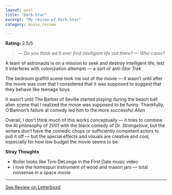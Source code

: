 ```yaml
---
layout: post
title: "Dark Star"
excerpt: "My review of Dark Star"
category: movie_review

---
```


**Rating:** 2.5/5

<blockquote><i>— Do you think we’ll ever find intelligent life out there?
— Who cares?</i></blockquote>A team of astronauts is on a mission to seek and destroy intelligent life, lest it interferes with colonization attempts — a sort of anti-<i>Star Trek</i>

The bedroom graffiti scene took me out of the movie — it wasn’t until after the movie was over that I considered that it was supposed to suggest that they behave like teenage boys

It wasn’t until The Barber of Seville started playing during the beach ball alien scene that I realized the movie was supposed to be funny. Thankfully, O’Bannon’s failure at comedy led him to the more successful <i>Alien</i>

Overall, I don’t think much of this works conceptually — it tries to combine the AI philosophy of <i>2001</i> with the black comedy of <i>Dr. Strangelove</i>, but the writers don’t have the comedic chops or sufficiently competent actors to pull it off — but the special effects and visuals are creative and cool, especially for how low budget the movie seems to be

<b>Stray Thoughts</b>
* Boiler looks like Tom DeLonge in the First Date music video
* I love the homespun instrument of wood and mason jars — total nonsense in a space movie

<hr>

[See Review on Letterboxd](https://boxd.it/4sXlNP)
